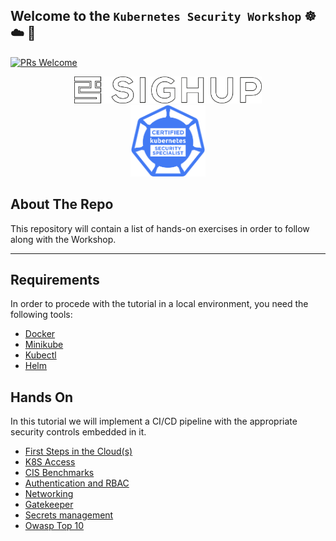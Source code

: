 ## Welcome to the **`Kubernetes Security Workshop`** ☸ ☁️ 🔐

[![PRs Welcome](https://img.shields.io/badge/PRs-welcome-brightgreen.svg?style=flat-square)](http://makeapullrequest.com)

<p align="center">
  <img width="300" src="./images/sighup-logo.png"><br>
  <img width="120" src="./images/kubernetes-security-specialist-color.png">

</p>

## About The Repo

This repository will contain a list of hands-on exercises in order to follow along with the Workshop.

___



## Requirements

In order to procede with the tutorial in a local environment, you need the following tools:  

- [Docker](https://www.docker.com/)
- [Minikube](https://minikube.sigs.k8s.io/docs/start/)
- [Kubectl](https://kubernetes.io/docs/tasks/tools/)
- [Helm](https://helm.sh/docs/intro/install/)



## Hands On
In this tutorial we will implement a CI/CD pipeline with the appropriate security controls embedded in it.

* [First Steps in the Cloud(s)](hands-on/01-first-steps.md)
* [K8S Access](hands-on/02-k8s-access.md)
* [CIS Benchmarks](hands-on/03-cis-benchmarks.md)
* [Authentication and RBAC](hands-on/04-rbac.md)
* [Networking](hands-on/05-networking.md)
* [Gatekeeper](hands-on/06-gatekeeper.md)
* [Secrets management](hands-on/07-secrets-management.md)
* [Owasp Top 10](hands-on/08-owasp-top-10.md)
